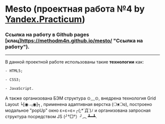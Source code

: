 # Mesto (проектная работа №4 by [Yandex.Practicum](https://practicum.yandex.ru/ "Практикум"))
### Ссылка на работу в Github pages [клац]https://methodm4n.github.io/mesto/ "Ссылка на работу").
----
В данной проектной работе использованы такие **технологии** как:
```HTML
- HTML5;
```
```CSS
- CSS3;
```
```JS
- JavaScript.
```
А также организована БЭМ структура ⊙﹏⊙, внедрена технология Grid Layout ╘[◉﹃◉]╕, применена адаптивная верстка (❍ᴥ❍ʋ), построено модальное "popUp" окно ε=ε=ε=┌(;*´Д`)ﾉ и организована запросная структура посредством JS (╯°□°）╯︵ ┻━┻.
